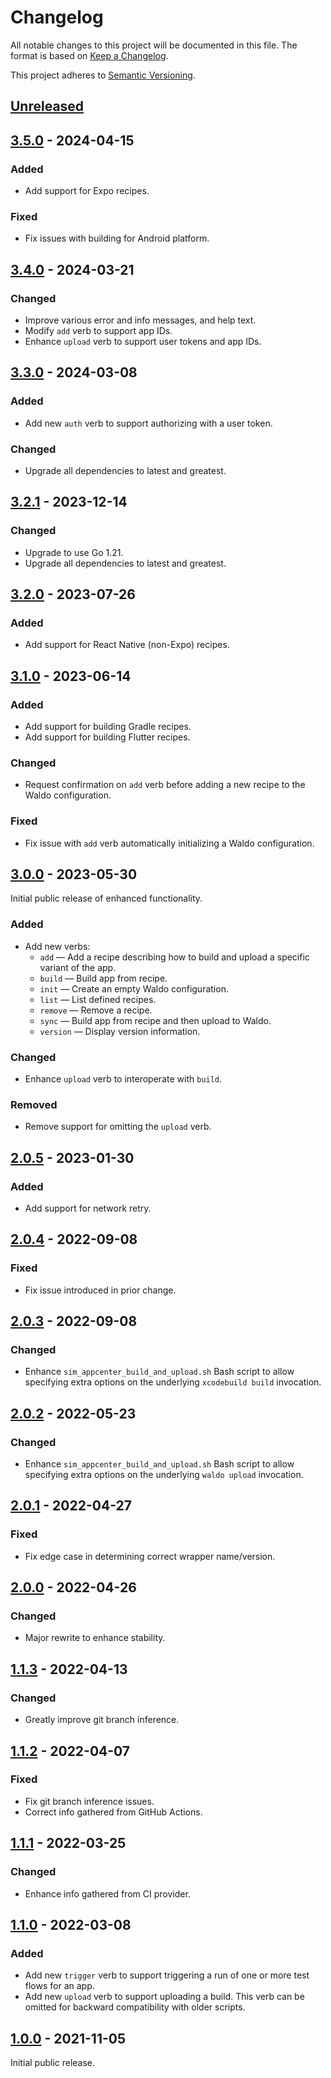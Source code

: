 # Changelog

All notable changes to this project will be documented in this file. The format
is based on [Keep a Changelog].

This project adheres to [Semantic Versioning].

## [Unreleased]

## [3.5.0] - 2024-04-15

### Added

- Add support for Expo recipes.

### Fixed

- Fix issues with building for Android platform.

## [3.4.0] - 2024-03-21

### Changed

- Improve various error and info messages, and help text.
- Modify `add` verb to support app IDs.
- Enhance `upload` verb to support user tokens and app IDs.

## [3.3.0] - 2024-03-08

### Added

- Add new `auth` verb to support authorizing with a user token.

### Changed

- Upgrade all dependencies to latest and greatest.

## [3.2.1] - 2023-12-14

### Changed

- Upgrade to use Go 1.21.
- Upgrade all dependencies to latest and greatest.

## [3.2.0] - 2023-07-26

### Added

- Add support for React Native (non-Expo) recipes.

## [3.1.0] - 2023-06-14

### Added

- Add support for building Gradle recipes.
- Add support for building Flutter recipes.

### Changed

- Request confirmation on `add` verb before adding a new recipe to the
  Waldo configuration.

### Fixed

- Fix issue with `add` verb automatically initializing a Waldo configuration.

## [3.0.0] - 2023-05-30

Initial public release of enhanced functionality.

### Added

- Add new verbs:
  - `add` — Add a recipe describing how to build and upload a specific variant of the app.
  - `build` — Build app from recipe.
  - `init` — Create an empty Waldo configuration.
  - `list` — List defined recipes.
  - `remove` — Remove a recipe.
  - `sync` — Build app from recipe and then upload to Waldo.
  - `version` — Display version information.

### Changed

- Enhance `upload` verb to interoperate with `build`.

### Removed

- Remove support for omitting the `upload` verb.

## [2.0.5] - 2023-01-30

### Added

- Add support for network retry.

## [2.0.4] - 2022-09-08

### Fixed

- Fix issue introduced in prior change.

## [2.0.3] - 2022-09-08

### Changed

- Enhance `sim_appcenter_build_and_upload.sh` Bash script to allow specifying
  extra options on the underlying `xcodebuild build` invocation.

## [2.0.2] - 2022-05-23

### Changed

- Enhance `sim_appcenter_build_and_upload.sh` Bash script to allow specifying
  extra options on the underlying `waldo upload` invocation.

## [2.0.1] - 2022-04-27

### Fixed

- Fix edge case in determining correct wrapper name/version.

## [2.0.0] - 2022-04-26

### Changed

- Major rewrite to enhance stability.

## [1.1.3] - 2022-04-13

### Changed

- Greatly improve git branch inference.

## [1.1.2] - 2022-04-07

### Fixed

- Fix git branch inference issues.
- Correct info gathered from GitHub Actions.

## [1.1.1] - 2022-03-25

### Changed

- Enhance info gathered from CI provider.

## [1.1.0] - 2022-03-08

### Added

- Add new `trigger` verb to support triggering a run of one or more test
  flows for an app.
- Add new `upload` verb to support uploading a build. This verb can be
  omitted for backward compatibility with older scripts.

## [1.0.0] - 2021-11-05

Initial public release.

[Unreleased]:   https://github.com/waldoapp/waldo-go-cli/compare/3.5.0...HEAD
[3.5.0]:		https://github.com/waldoapp/waldo-go-cli/compare/3.4.0...3.5.0
[3.4.0]:		https://github.com/waldoapp/waldo-go-cli/compare/3.3.0...3.4.0
[3.3.0]:		https://github.com/waldoapp/waldo-go-cli/compare/3.2.1...3.3.0
[3.2.1]:		https://github.com/waldoapp/waldo-go-cli/compare/3.2.0...3.2.1
[3.2.0]:		https://github.com/waldoapp/waldo-go-cli/compare/3.1.0...3.2.0
[3.1.0]:		https://github.com/waldoapp/waldo-go-cli/compare/3.0.0...3.1.0
[3.0.0]:		https://github.com/waldoapp/waldo-go-cli/compare/2.0.5...3.0.0
[2.0.5]:        https://github.com/waldoapp/waldo-go-cli/compare/2.0.4...2.0.5
[2.0.4]:        https://github.com/waldoapp/waldo-go-cli/compare/2.0.3...2.0.4
[2.0.3]:        https://github.com/waldoapp/waldo-go-cli/compare/2.0.2...2.0.3
[2.0.2]:        https://github.com/waldoapp/waldo-go-cli/compare/2.0.1...2.0.2
[2.0.1]:        https://github.com/waldoapp/waldo-go-cli/compare/2.0.0...2.0.1
[2.0.0]:        https://github.com/waldoapp/waldo-go-cli/compare/1.1.3...2.0.0
[1.1.3]:        https://github.com/waldoapp/waldo-go-cli/compare/1.1.2...1.1.3
[1.1.3]:        https://github.com/waldoapp/waldo-go-cli/compare/1.1.2...1.1.3
[1.1.2]:        https://github.com/waldoapp/waldo-go-cli/compare/1.1.1...1.1.2
[1.1.1]:        https://github.com/waldoapp/waldo-go-cli/compare/1.1.0...1.1.1
[1.1.0]:        https://github.com/waldoapp/waldo-go-cli/compare/1.0.0...1.1.0
[1.0.0]:        https://github.com/waldoapp/waldo-go-cli/compare/f05ec68...1.0.0

[Keep a Changelog]:     https://keepachangelog.com
[Semantic Versioning]:  https://semver.org
